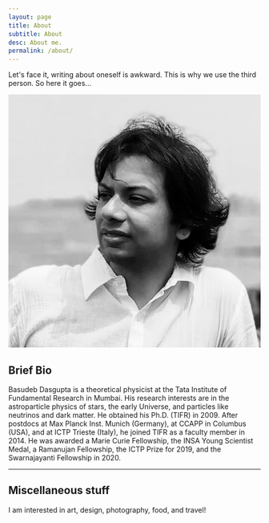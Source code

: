 ```yaml
---
layout: page
title: About
subtitle: About
desc: About me.
permalink: /about/
---
```


<div class="pretty-links">

<div class="lead lead-about">Let's face it, writing about oneself is awkward. This is why we use the third person. So here it goes...
</div>
    
![image info](/assets/img/bio_bw.png)    

## Brief Bio
Basudeb Dasgupta is a theoretical physicist at the Tata Institute of Fundamental Research in Mumbai. His research interests are in the astroparticle physics of stars, the early Universe, and particles like neutrinos and dark matter. He obtained his Ph.D. (TIFR) in 2009. After postdocs at Max Planck Inst. Munich (Germany), at CCAPP in Columbus (USA), and at ICTP Trieste (Italy), he joined TIFR as a faculty member in 2014. He was awarded a Marie Curie Fellowship, the INSA Young Scientist Medal, a Ramanujan Fellowship, the ICTP Prize for 2019, and the Swarnajayanti Fellowship in 2020. 
  
---

## Miscellaneous stuff

I am interested in art, design, photography, food, and travel!

</div>
